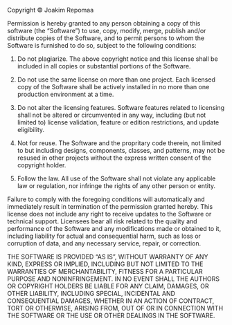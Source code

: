 Copyright © Joakim Repomaa

Permission is hereby granted to any person obtaining a copy of this software
(the “Software”) to use, copy, modify, merge, publish and/or distribute copies
of the Software, and to permit persons to whom the Software is furnished to do
so, subject to the following conditions:

1. Do not plagiarize. The above copyright notice and this license shall be
   included in all copies or substantial portions of the Software.

2. Do not use the same license on more than one project. Each licensed copy of
   the Software shall be actively installed in no more than one production
   environment at a time.

3. Do not alter the licensing features. Software features related to licensing
   shall not be altered or circumvented in any way, including (but not limited
   to) license validation, feature or edition restrictions, and update
   eligibility.

4. Not for reuse. The Software and the propritary code therein, not limited to
   but including designs, components, classes, and patterns, may not be resused
   in other projects without the express written consent of the copyright
   holder.

5. Follow the law. All use of the Software shall not violate any applicable law
   or regulation, nor infringe the rights of any other person or entity.

Failure to comply with the foregoing conditions will automatically and
immediately result in termination of the permission granted hereby. This license
does not include any right to receive updates to the Software or technical
support. Licensees bear all risk related to the quality and performance of the
Software and any modifications made or obtained to it, including liability for
actual and consequential harm, such as loss or corruption of data, and any
necessary service, repair, or correction.

THE SOFTWARE IS PROVIDED “AS IS”, WITHOUT WARRANTY OF ANY KIND, EXPRESS OR
IMPLIED, INCLUDING BUT NOT LIMITED TO THE WARRANTIES OF MERCHANTABILITY, FITNESS
FOR A PARTICULAR PURPOSE AND NONINFRINGEMENT. IN NO EVENT SHALL THE AUTHORS OR
COPYRIGHT HOLDERS BE LIABLE FOR ANY CLAIM, DAMAGES, OR OTHER LIABILITY,
INCLUDING SPECIAL, INCIDENTAL AND CONSEQUENTIAL DAMAGES, WHETHER IN AN ACTION OF
CONTRACT, TORT OR OTHERWISE, ARISING FROM, OUT OF OR IN CONNECTION WITH THE
SOFTWARE OR THE USE OR OTHER DEALINGS IN THE SOFTWARE.
